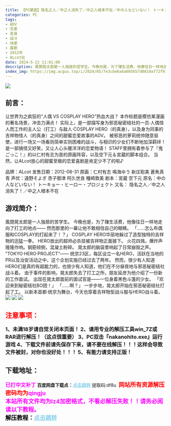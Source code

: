 ```yaml
---
title: 【PC硬盘】隐名之人／中之人消失了／中之人根本不在／中の人などいない！ トーキョー ヒーロー プロジェクト
categories: PC
tags:
- ADV
- 恋爱
- 变身
- 战斗
- 纯爱
- 喜剧
- 2012年
- ALcot社
date: 2024-5-22 11:01:00
description: 風間晃太郎是一人独居的苦学生。今晚也是，为了赚生活费，他像往日一样地走向了打工的地点——然而那里的一幕让他不敢相信自己的眼睛。「……怎么布偶服和COSPLAY的打起来了！？」COSPLAY HERO华丽地躲过了造型独特的吉祥物的迅猛一拳。HERO放出的超帅必杀技被吉祥物正面接下。火花四溅，爆炸声隆隆作响。钢筋倾倒，混凝土粉碎。
index_img: https://img.acgus.top/i/2024/05/7e3cbe6a4a605657d0819af72f9754ff.webp
---
```

![](https://img.acgus.top/i/2024/05/7e3cbe6a4a605657d0819af72f9754ff.webp)
## 前言：
让世界为之疯狂的“人偶 VS COSPLAY HERO”热血大战？
本作标题是模仿某漫画的著名场景，冲击力满点！
实际上，是一部描写身为邪恶秘密结社的一员·人偶怪人而工作的主人公（打工）与敌人·COSPLAY HERO（的真身），以及身为同事的吉祥物怪人（的真身）之间的甜蜜恋爱故事的ADV。
被邪恶的萝莉统帅随意驱使，进行一场又一场看则简单实则困难的战斗，与相识的少女们不断地加深羁绊！
是一部搞怪又好笑，又让人心头暖洋洋的恋爱物语！
STAFF里拥有着参与了『鬼ごっこ！』的以仁村有志为首的原画阵容，以及空下元＆宮蔵的脚本组合。
当然，让ALcot放心的甜蜜至极的恋爱喜剧是肯定少不了的啦♪

品牌：ALcot
发售日期：2012-08-31
原画：仁村有志 鳴海ゆう 新庄聡美 蒼魚真青
声优：遠野そよぎ 杏子御津 阿久世良 種崎敦美
剧本：宮蔵 空下元
原名：中の人などいない！ トーキョー・ヒーロー・プロジェクト
又名： 隐名之人／中之人消失了！／中之人根本不在

## 游戏简介：
風間晃太郎是一人独居的苦学生。
今晚也是，为了赚生活费，他像往日一样地走向了打工的地点——
然而那里的一幕让他不敢相信自己的眼睛。
「……怎么布偶服和COSPLAY的打起来了！？」
COSPLAY HERO华丽地躲过了造型独特的吉祥物的迅猛一拳。
HERO放出的超帅必杀技被吉祥物正面接下。
火花四溅，爆炸声隆隆作响。钢筋倾倒，混凝土粉碎。
晃太郎的脑袋里响起了日常崩毁之声。
“TOKYO·HERO·PROJECT”——
统京23区，每区设立一名HERO，活跃在当地的PR以及治安活动之中，这个企划实施已经过去了两年。
然而，很少有人知道HERO们是真的有超能力的，也很少有人知道，他们在不分昼夜地与邪恶秘密结社战斗着。
由于事件的影响，晃太郎失去了打工之所，朋友延彦为他介绍了一份新的工作面试。
出现在晃太郎面前的面试官是——一位身着黑色斗篷的少女。
「欢迎来到秘密结社BO团！」
「……啊？」
一步步地，晃太郎开始在邪恶秘密结社打起了工。
以新本首都·统京为舞台，今天也穿着吉祥物型战斗服与HERO战斗着。
![](https://img.acgus.top/i/2024/05/bd9a5b73481a3e689746ca194645f082.webp)
![](https://img.acgus.top/i/2024/05/7d215d1f4f0bec4fada341c0eec5ca5c.webp)
![](https://img.acgus.top/i/2024/05/c956af886092bc6a16e67e4dba78c7b3.webp)






## <font color=#FF0000 >注意事项：</font>
<font size=3><b>1、未满18岁请自觉关闭本页面！
2、请用专业的解压工具win_7Z或RAR进行解压！（这点很重要）
3、PC双击『nakanohito.exe』运行游戏
4、下载文件前请先保存下来，请不要在线解压！！！这样会导致文件被封，对你也没好处！！！
5、有能力请支持正版！</b></font>

## 下载地址：
<font color=#FF00FF size=3>**已打中文补丁**</font>
<b>百度网盘下载点：</b><a href="https://pan.baidu.com/s/106eCVkDqmyEyJU_KGxCAuA?pwd=df8u" style="color: #87CEEB;"><b>点击跳转</b></a> 提取码:df8u
<a style="padding: 0" href="https://post.qingju.org/AD/"><img style="max-width:100%" src="https://img.acgus.top/i/2024/07/478f689b8021d8d499ab43d21acf137a.gif" alt=""></a>
<b><font color=#FF0000 size=4>网站所有资源解压密码均为</b></font><b><font color=#FF00FF size=4>qingju</font><font color=#FF0000 ></font></b><br><b><font color=#FF00FF size=4>本站所有文件均为lz4加密格式，不看必解压失败！！请务必阅读以下教程。</b></font><br><b><font color=#000 size=4>解压教程：</b><a href="https://post.qingju.org/tutorial/000/" style="color: #87CEEB;"><b>点击跳转</b></a>